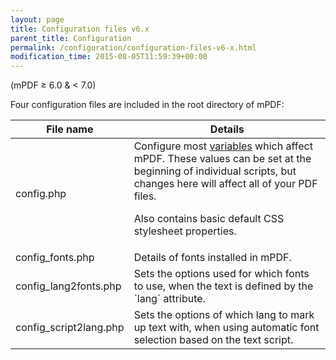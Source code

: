 ```yaml
---
layout: page
title: Configuration files v6.x
parent_title: Configuration
permalink: /configuration/configuration-files-v6-x.html
modification_time: 2015-08-05T11:59:39+00:00
---
```


(mPDF &ge; 6.0 & < 7.0)

Four configuration files are included in the root directory of mPDF:

<table class="table"> <thead>
<tr>
  <th>File name</th>
  <th>Details</th>
</tr>
</thead> <tbody>
<tr>
  <td><span class="filename">config.php</span></td>
  <td markdown="1">
  Configure most <a href="{{ "/configuration/configuration-variables.html" | prepend: site.baseurl }}">variables</a> which affect mPDF. These values can be set at the beginning of individual scripts, but changes here will affect all of your PDF files.

  Also contains basic default CSS stylesheet properties.
  </td>
</tr>
<tr>
  <td><span class="filename">config_fonts.php</span></td>
  <td>Details of fonts installed in mPDF.</td>
</tr>
<tr>
  <td><span class="filename"><span class="filename">config_lang2fonts.php </span></span></td>
  <td markdown="1">
  Sets the options used for which fonts to use, when the text is defined by the `lang` attribute.
  </td>
</tr>
<tr>
  <td><span class="filename">config_script2lang.php</span></td>
  <td>Sets the options of which lang to mark up text with, when using automatic font selection based on the text script.</td>
</tr>
</tbody> </table>

